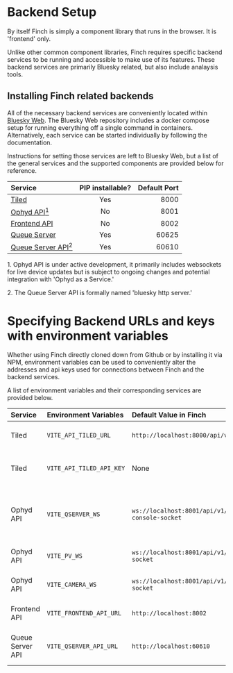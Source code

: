 # Backend Setup
By itself Finch is simply a component library that runs in the browser. It is 'frontend' only.

Unlike other common component libraries, Finch requires specific backend services to be running and accessible to make use of its features. These backend services are primarily Bluesky related, but also include analaysis tools.

## Installing Finch related backends
All of the necessary backend services are conveniently located within [Bluesky Web](https://github.com/als-computing/Bluesky-Web). The Bluesky Web repository includes a docker compose setup for running everything off a single command in containers. Alternatively, each service can be started individually by following the documentation.

Instructions for setting those services are left to Bluesky Web, but a list of the general services and the supported components are provided below for reference. 

| Service  | PIP installable? | Default Port |
| :---- | :-: | -: |
| [Tiled](https://github.com/bluesky/tiled) | Yes | 8000 |
| [Ophyd API<sup>1</sup>](https://github.com/bluesky/ophyd-websocket) | No  | 8001 |
| [Frontend API](https://github.com/als-computing/bluesky-web/tree/main/frontend-api) | No | 8002 |
| [Queue Server](https://github.com/bluesky/bluesky-queueserver)   | Yes  | 60625 |
| [Queue Server API<sup>2</sup>](https://github.com/bluesky/bluesky-httpserver) | Yes | 60610 |

1\. Ophyd API is under active development, it primarily includes websockets for live device updates but is subject to ongoing changes and potential integration with 'Ophyd as a Service.'

2\. The Queue Server API is formally named 'bluesky http server.'

# Specifying Backend URLs and keys with environment variables
Whether using Finch directly cloned down from Github or by installing it via NPM, environment variables can be used to conveniently alter the addresses and api keys used for connections between Finch and the backend services.

A list of environment variables and their corresponding services are provided below.

| Service  | Environment Variables | Default Value in Finch | Description |
| :---- | :---- | :---- | :---- |
| Tiled | `VITE_API_TILED_URL` | `http://localhost:8000/api/v1` | Base URL for Tiled API endpoints |
| Tiled| `VITE_API_TILED_API_KEY` | None | API key for authenticated Tiled requests |
| Ophyd API | `VITE_QSERVER_WS` | `ws://localhost:8001/api/v1/qs-console-socket` | WebSocket endpoint for Queue Server Console Monitor |
| Ophyd API | `VITE_PV_WS` | `ws://localhost:8001/api/v1/pv-socket` | WebSocket endpoint for camera feeds |
| Ophyd API | `VITE_CAMERA_WS` | `ws://localhost:8001/api/v1/camera-socket` | WebSocket endpoint for camera feeds |
| Frontend API | `VITE_FRONTEND_API_URL` | `http://localhost:8002` | Base URL for frontend API endpoints |
| Queue Server API  | `VITE_QSERVER_API_URL` | `http://localhost:60610` | Base URL for Queue Server API endpoints |